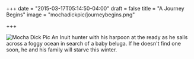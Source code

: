 +++
date = "2015-03-17T05:14:50-04:00"
draft = false
title = "A Journey Begins"
image = "mochadickpic/journeybegins.png"

+++


![Mocha Dick Pic](/mochadick/mochadickpic/journeybegins.png)
An Inuit hunter with his harpoon at the ready as he sails across a foggy ocean in search of a baby beluga.  If he doesn't find one soon, he and his family will starve this winter.